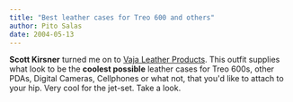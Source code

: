 ```yaml
---
title: "Best leather cases for Treo 600 and others"
author: Pito Salas
date: 2004-05-13
---
```




**Scott Kirsner** turned me on to [Vaja Leather
Products](<http://www.vajacases.com/>). This outfit supplies what look to be
the **coolest possible** leather cases for Treo 600s, other PDAs, Digital
Cameras, Cellphones or what not, that you'd like to attach to your hip. Very
cool for the jet-set. Take a look.


